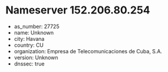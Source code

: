 # Nameserver 152.206.80.254

* as_number: 27725
* name: Unknown
* city: Havana
* country: CU
* organization: Empresa de Telecomunicaciones de Cuba, S.A.
* version: Unknown
* dnssec: true
